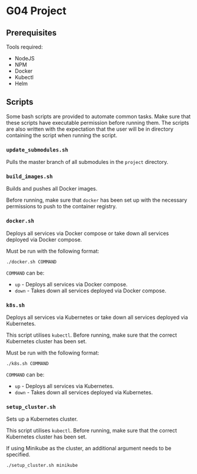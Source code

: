 # G04 Project

## Prerequisites

Tools required:
- NodeJS
- NPM
- Docker
- Kubectl
- Helm

## Scripts

Some bash scripts are provided to automate common tasks. Make sure that these scripts have executable permission before running them. The scripts are also written with the expectation that the user will be in directory containing the script when running the script.

### `update_submodules.sh`

Pulls the master branch of all submodules in the `project` directory.

### `build_images.sh`

Builds and pushes all Docker images.

Before running, make sure that `docker` has been set up with the necessary permissions to push to the container registry.

### `docker.sh`

Deploys all services via Docker compose or take down all services deployed via Docker compose.

Must be run with the following format:

```
./docker.sh COMMAND
```

`COMMAND` can be:
- `up` - Deploys all services via Docker compose.
- `down` - Takes down all services deployed via Docker compose.

### `k8s.sh`

Deploys all services via Kubernetes or take down all services deployed via Kubernetes.

This script utilises `kubectl`. Before running, make sure that the correct Kubernetes cluster has been set.

Must be run with the following format:

```
./k8s.sh COMMAND
```

`COMMAND` can be:
- `up` - Deploys all services via Kubernetes.
- `down` - Takes down all services deployed via Kubernetes.

### `setup_cluster.sh`

Sets up a Kubernetes cluster.

This script utilises `kubectl`. Before running, make sure that the correct Kubernetes cluster has been set.

If using Minikube as the cluster, an additional argument needs to be specified.

```
./setup_cluster.sh minikube
```
